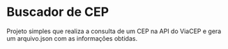 # Buscador de CEP

Projeto simples que realiza a consulta de um CEP na API do ViaCEP e gera um arquivo.json com as informações obtidas.
